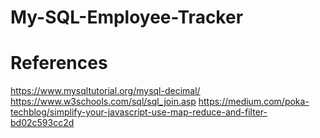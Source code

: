 # My-SQL-Employee-Tracker

# References

https://www.mysqltutorial.org/mysql-decimal/
https://www.w3schools.com/sql/sql_join.asp
https://medium.com/poka-techblog/simplify-your-javascript-use-map-reduce-and-filter-bd02c593cc2d
